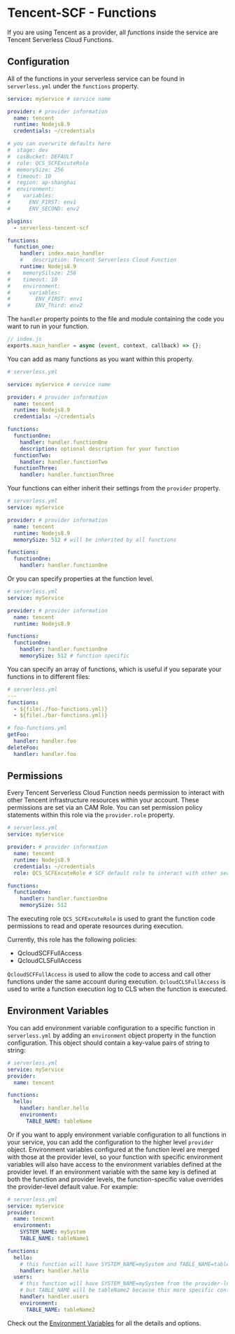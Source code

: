 # Tencent-SCF - Functions

If you are using Tencent as a provider, all _functions_ inside the service are Tencent Serverless Cloud Functions.

## Configuration

All of the functions in your serverless service can be found in `serverless.yml` under the `functions` property.

```yml
service: myService # service name

provider: # provider information
  name: tencent
  runtime: Nodejs8.9
  credentials: ~/credentials

# you can overwrite defaults here
#  stage: dev
#  cosBucket: DEFAULT
#  role: QCS_SCFExcuteRole
#  memorySize: 256
#  timeout: 10
#  region: ap-shanghai
#  environment:
#    variables:
#      ENV_FIRST: env1
#      ENV_SECOND: env2

plugins:
  - serverless-tencent-scf

functions:
  function_one:
    handler: index.main_handler
    #   description: Tencent Serverless Cloud Function
    runtime: Nodejs8.9
#    memorySilsze: 256
#    timeout: 10
#    environment:
#      variables:
#        ENV_FIRST: env1
#        ENV_Third: env2
```

The `handler` property points to the file and module containing the code you want to run in your function.

```javascript
// index.js
exports.main_handler = async (event, context, callback) => {};
```

You can add as many functions as you want within this property.

```yml
# serverless.yml

service: myService # service name

provider: # provider information
  name: tencent
  runtime: Nodejs8.9
  credentials: ~/credentials

functions:
  functionOne:
    handler: handler.functionOne
    description: optional description for your function
  functionTwo:
    handler: handler.functionTwo
  functionThree:
    handler: handler.functionThree
```

Your functions can either inherit their settings from the `provider` property.

```yml
# serverless.yml
service: myService

provider: # provider information
  name: tencent
  runtime: Nodejs8.9
  memorySize: 512 # will be inherited by all functions

functions:
  functionOne:
    handler: handler.functionOne
```

Or you can specify properties at the function level.

```yml
# serverless.yml
service: myService

provider: # provider information
  name: tencent
  runtime: Nodejs8.9

functions:
  functionOne:
    handler: handler.functionOne
    memorySize: 512 # function specific
```

You can specify an array of functions, which is useful if you separate your functions in to different files:

```yml
# serverless.yml
---
functions:
  - ${file(./foo-functions.yml)}
  - ${file(./bar-functions.yml)}
```

```yml
# foo-functions.yml
getFoo:
  handler: handler.foo
deleteFoo:
  handler: handler.foo
```

## Permissions

Every Tencent Serverless Cloud Function needs permission to interact with other Tencent infrastructure resources within your account. These permissions are set via an CAM Role. You can set permission policy statements within this role via the `provider.role` property.

```yml
# serverless.yml
service: myService

provider: # provider information
  name: tencent
  runtime: Nodejs8.9
  credentials: ~/credentials
  role: QCS_SCFExcuteRole # SCF default role to interact with other services.

functions:
  functionOne:
    handler: handler.functionOne
    memorySize: 512
```

The executing role `QCS_SCFExcuteRole` is used to grant the function code permissions to read and operate resources during execution.

Currently, this role has the following policies:

- QcloudSCFFullAccess
- QcloudCLSFullAccess

`QcloudSCFFullAccess` is used to allow the code to access and call other functions under the same account during execution.
`QcloudCLSFullAccess` is used to write a function execution log to CLS when the function is executed.

## Environment Variables

You can add environment variable configuration to a specific function in `serverless.yml` by adding an `environment` object property in the function configuration. This object should contain a key-value pairs of string to string:

```yml
# serverless.yml
service: myService
provider:
  name: tencent

functions:
  hello:
    handler: handler.hello
    environment:
      TABLE_NAME: tableName
```

Or if you want to apply environment variable configuration to all functions in your service, you can add the configuration to the higher level `provider` object. Environment variables configured at the function level are merged with those at the provider level, so your function with specific environment variables will also have access to the environment variables defined at the provider level. If an environment variable with the same key is defined at both the function and provider levels, the function-specific value overrides the provider-level default value. For example:

```yml
# serverless.yml
service: myService
provider:
  name: tencent
  environment:
    SYSTEM_NAME: mySystem
    TABLE_NAME: tableName1

functions:
  hello:
    # this function will have SYSTEM_NAME=mySystem and TABLE_NAME=tableName1 from the provider-level environment config above
    handler: handler.hello
  users:
    # this function will have SYSTEM_NAME=mySystem from the provider-level environment config above
    # but TABLE_NAME will be tableName2 because this more specific config will override the default above
    handler: handler.users
    environment:
      TABLE_NAME: tableName2
```

Check out the [Environment Variables](./variables.md) for all the details and options.

